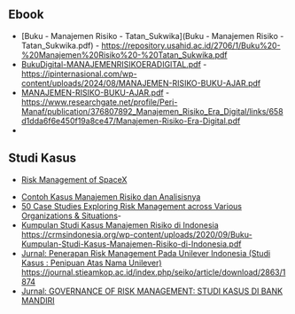 ## Ebook
* [Buku - Manajemen Risiko - Tatan_Sukwika](Buku - Manajemen Risiko - Tatan_Sukwika.pdf) - https://repository.usahid.ac.id/2706/1/Buku%20-%20Manajemen%20Risiko%20-%20Tatan_Sukwika.pdf
* [BukuDigital-MANAJEMENRISIKOERADIGITAL.pdf](BukuDigital-MANAJEMENRISIKOERADIGITAL.pdf) - https://ipinternasional.com/wp-content/uploads/2024/08/MANAJEMEN-RISIKO-BUKU-AJAR.pdf
* [MANAJEMEN-RISIKO-BUKU-AJAR.pdf](MANAJEMEN-RISIKO-BUKU-AJAR.pdf) - https://www.researchgate.net/profile/Peri-Manaf/publication/376807892_Manajemen_Risiko_Era_Digital/links/658d1dda6f6e450f19a8ce47/Manajemen-Risiko-Era-Digital.pdf
* 

##  Studi Kasus
* [Risk Management of SpaceX](https://prezi.com/p/j4m6v1nt_qzh/risk-management-of-spacex/)
- [Contoh Kasus Manajemen Risiko dan Analisisnya](https://grc-indonesia.com/contoh-kasus-manajemen-risiko-dan-analisisnya/)
- [50 Case Studies Exploring Risk Management across Various Organizations & Situations](https://mark-bridges.medium.com/50-case-studies-exploring-risk-management-across-various-organizations-situations-32c1d63374e0)- 
- [Kumpulan Studi Kasus Manajemen Risiko di Indonesia](Buku-Kumpulan-Studi-Kasus-Manajemen-Risiko-di-Indonesia.pdf)
  https://crmsindonesia.org/wp-content/uploads/2020/09/Buku-Kumpulan-Studi-Kasus-Manajemen-Risiko-di-Indonesia.pdf
- [Jurnal: Penerapan Risk Management Pada Unilever Indonesia (Studi Kasus : Penipuan Atas Nama Unilever)](Case-Unilever.pdf)
  https://journal.stieamkop.ac.id/index.php/seiko/article/download/2863/1874
- [Jurnal: GOVERNANCE OF RISK MANAGEMENT: STUDI KASUS DI BANK MANDIRI](https://jurnal.syntaxliterate.co.id/index.php/syntax-literate/article/view/12144/7655)